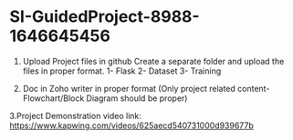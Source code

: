 # SI-GuidedProject-8988-1646645456
1. Upload Project files in github
  Create a separate folder and upload the files in proper format.
    1- Flask 
    2- Dataset
    3- Training

2. Doc in Zoho writer in proper format (Only project related content- Flowchart/Block Diagram should be proper)

3.Project Demonstration video link: https://www.kapwing.com/videos/625aecd540731000d939677b
